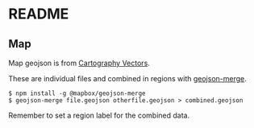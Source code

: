 # README

## Map

Map geojson is from [Cartography Vectors](https://cartographyvectors.com/). 

These are individual files and combined in regions with [geojson-merge](https://github.com/mapbox/geojson-merge).

```
$ npm install -g @mapbox/geojson-merge
$ geojson-merge file.geojson otherfile.geojson > combined.geojson
```

Remember to set a region label for the combined data.